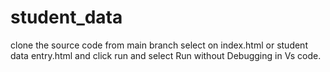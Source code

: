 # student_data
clone the source code from main branch 
select on index.html or student data entry.html and click run and select Run without Debugging in Vs code.

